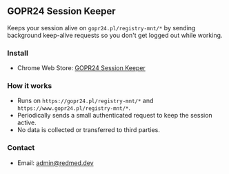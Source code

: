 ## GOPR24 Session Keeper

Keeps your session alive on `gopr24.pl/registry-mnt/*` by sending background keep-alive requests so you don't get logged out while working.

### Install

- Chrome Web Store: [GOPR24 Session Keeper](https://chromewebstore.google.com/detail/gopr24-session-keeper/icmnpcikcidbnglgahjibjpmmlfepghm)

### How it works

- Runs on `https://gopr24.pl/registry-mnt/*` and `https://www.gopr24.pl/registry-mnt/*`.
- Periodically sends a small authenticated request to keep the session active.
- No data is collected or transferred to third parties.

### Contact

- Email: admin@redmed.dev
